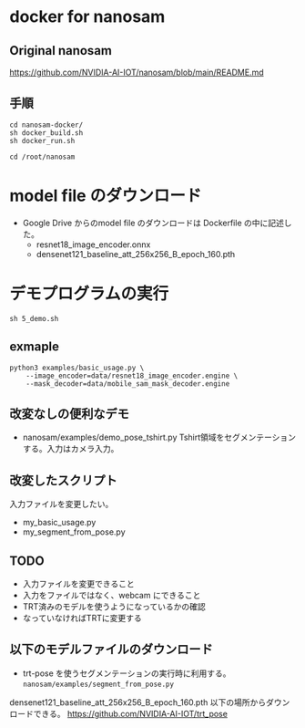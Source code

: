 # docker for nanosam


## Original nanosam

https://github.com/NVIDIA-AI-IOT/nanosam/blob/main/README.md

## 手順

```
cd nanosam-docker/
sh docker_build.sh
sh docker_run.sh

cd /root/nanosam
```

# model file のダウンロード
- Google Drive からのmodel file のダウンロードは Dockerfile の中に記述した。
  - resnet18_image_encoder.onnx
  - densenet121_baseline_att_256x256_B_epoch_160.pth


# デモプログラムの実行
```commandline
sh 5_demo.sh
```


## exmaple
```commandline
python3 examples/basic_usage.py \
    --image_encoder=data/resnet18_image_encoder.engine \
    --mask_decoder=data/mobile_sam_mask_decoder.engine
```

## 改変なしの便利なデモ
- nanosam/examples/demo_pose_tshirt.py
  Tshirt領域をセグメンテーションする。入力はカメラ入力。
## 改変したスクリプト
入力ファイルを変更したい。
- my_basic_usage.py  
- my_segment_from_pose.py

## TODO
- 入力ファイルを変更できること
- 入力をファイルではなく、webcam にできること
- TRT済みのモデルを使うようになっているかの確認
- なっていなければTRTに変更する


## 以下のモデルファイルのダウンロード
- trt-pose を使うセグメンテーションの実行時に利用する。
`nanosam/examples/segment_from_pose.py`

densenet121_baseline_att_256x256_B_epoch_160.pth 
以下の場所からダウンロードできる。
https://github.com/NVIDIA-AI-IOT/trt_pose
